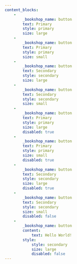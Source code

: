 ```yaml
---
content_blocks:
    -
        _bookshop_name: button
        text: Primary
        style: primary
        size: large
    -
        _bookshop_name: button
        text: Primary
        style: primary
        size: small
    -
        _bookshop_name: button
        text: Secondary
        style: secondary
        size: large
    -
        _bookshop_name: button
        text: Secondary
        style: secondary
        size: small
    -
        _bookshop_name: button
        text: Primary
        style: primary
        size: large
        disabled: true
    -
        _bookshop_name: button
        text: Primary
        style: primary
        size: small
        disabled: true
    -
        _bookshop_name: button
        text: Secondary
        style: secondary
        size: large
        disabled: true
    -
        _bookshop_name: button
        text: Secondary
        style: secondary
        size: small
        disabled: false
    -
        _bookshop_name: button
        content:
            text: Hello World!
        style:
            style: secondary
            size: large
            disabled: false
---
```

